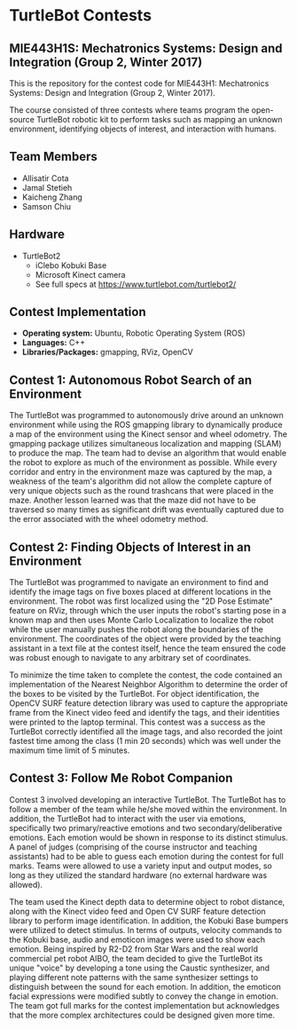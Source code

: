 # TurtleBot Contests
## MIE443H1S: Mechatronics Systems: Design and Integration (Group 2, Winter 2017)

This is the repository for the contest code for MIE443H1: Mechatronics Systems: Design and Integration (Group 2, Winter 2017).

The course consisted of three contests where teams program the open-source TurtleBot robotic kit to perform tasks such as mapping an unknown environment, identifying objects of interest, and interaction with humans.

## Team Members

- Allisatir Cota
- Jamal Stetieh
- Kaicheng Zhang
- Samson Chiu

## Hardware

- TurtleBot2
  - iClebo Kobuki Base
  - Microsoft Kinect camera
  - See full specs at https://www.turtlebot.com/turtlebot2/

## Contest Implementation

- **Operating system:** Ubuntu, Robotic Operating System (ROS)
- **Languages:** C++
- **Libraries/Packages:** gmapping, RViz, OpenCV

## Contest 1: Autonomous Robot Search of an Environment

The TurtleBot was programmed to autonomously drive around an unknown environment while using the ROS gmapping library to dynamically produce a map of the environment using the Kinect sensor and wheel odometry. The gmapping package utilizes simultaneous localization and mapping (SLAM) to produce the map. The team had to devise an algorithm that would enable the robot to explore as much of the environment as possible. While every corridor and entry in the environment maze was captured by the map, a weakness of the team's algorithm did not allow the complete capture of very unique objects such as the round trashcans that were placed in the maze. Another lesson learned was that the maze did not have to be traversed so many times as significant drift was eventually captured due to the error associated with the wheel odometry method.

## Contest 2: Finding Objects of Interest in an Environment

The TurtleBot was programmed to navigate an environment to find and identify the image tags on five boxes placed at different locations in the environment. The robot was first localized using the "2D Pose Estimate" feature on RViz, through which the user inputs the robot's starting pose in a known map and then uses Monte Carlo Localization to localize the robot while the user manually pushes the robot along the boundaries of the environment. The coordinates of the object were provided by the teaching assistant in a text file at the contest itself, hence the team ensured the code was robust enough to navigate to any arbitrary set of coordinates.

To minimize the time taken to complete the contest, the code contained an implementation of the Nearest Neighbor Algorithm to determine the order of the boxes to be visited by the TurtleBot. For object identification, the OpenCV SURF feature detection library was used to capture the appropriate frame from the Kinect video feed and identify the tags, and their identities were printed to the laptop terminal. This contest was a success as the TurtleBot correctly identified all the image tags, and also recorded the joint fastest time among the class (1 min 20 seconds) which was well under the maximum time limit of 5 minutes.

## Contest 3: Follow Me Robot Companion

Contest 3 involved developing an interactive TurtleBot. The TurtleBot has to follow a member of the team while he/she moved within the environment. In addition, the TurtleBot had to interact with the user via emotions, specifically two primary/reactive emotions and two secondary/deliberative emotions. Each emotion would be shown in response to its distinct stimulus. A panel of judges (comprising of the course instructor and teaching assistants) had to be able to guess each emotion during the contest for full marks. Teams were allowed to use a variety input and output modes, so long as they utilized the standard hardware (no external hardware was allowed).

 

The team used the Kinect depth data to determine object to robot distance, along with the Kinect video feed and Open CV SURF feature detection library to perform image identification. In addition, the Kobuki Base bumpers were utilized to detect stimulus. In terms of outputs, velocity commands to the Kobuki base, audio and emoticon images were used to show each emotion. Being inspired by R2-D2 from Star Wars and the real world commercial pet robot AIBO, the team decided to give the TurtleBot its unique "voice" by developing a tone using the Caustic synthesizer, and playing different note patterns with the same synthesizer settings to distinguish between the sound for each emotion. In addition, the emoticon facial expressions were modified subtly to convey the change in emotion. The team got full marks for the contest implementation but acknowledges that the more complex architectures could be designed given more time.
